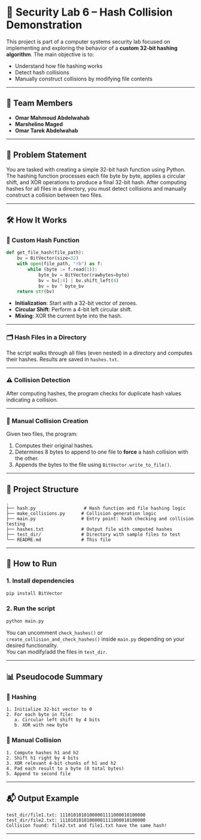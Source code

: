 
# 🔐 Security Lab 6 – Hash Collision Demonstration

This project is part of a computer systems security lab focused on implementing and exploring the behavior of a **custom 32-bit hashing algorithm**. The main objective is to:

- Understand how file hashing works
- Detect hash collisions
- Manually construct collisions by modifying file contents

---

## 👥 Team Members

- **Omar Mahmoud Abdelwahab**
- **Marshelino Maged**
- **Omar Tarek Abdelwahab**

---

## 📌 Problem Statement

You are tasked with creating a simple 32-bit hash function using Python. The hashing function processes each file byte by byte, applies a circular shift, and XOR operations to produce a final 32-bit hash. After computing hashes for all files in a directory, you must detect collisions and manually construct a collision between two files.

---

## 🛠️ How It Works

### 🔄 Custom Hash Function

```python
def get_file_hash(file_path):
    bv = BitVector(size=32)
    with open(file_path, "rb") as f:
        while (byte := f.read(1)):
            byte_bv = BitVector(rawbytes=byte)
            bv = bv[:4] | bv.shift_left(4)
            bv = bv ^ byte_bv
    return str(bv)
```

- **Initialization**: Start with a 32-bit vector of zeroes.
- **Circular Shift**: Perform a 4-bit left circular shift.
- **Mixing**: XOR the current byte into the hash.

---

### 🗂️ Hash Files in a Directory

The script walks through all files (even nested) in a directory and computes their hashes. Results are saved in `hashes.txt`.

---

### ⚠️ Collision Detection

After computing hashes, the program checks for duplicate hash values indicating a collision.

---

### 🧪 Manual Collision Creation

Given two files, the program:

1. Computes their original hashes.
2. Determines 8 bytes to append to one file to **force** a hash collision with the other.
3. Appends the bytes to the file using `BitVector.write_to_file()`.

---

## 📁 Project Structure

```
.
├── hash.py                  # Hash function and file hashing logic
├── make_collisions.py      # Collision generation logic
├── main.py                 # Entry point: hash checking and collision testing
├── hashes.txt              # Output file with computed hashes
├── test_dir/               # Directory with sample files to test
└── README.md               # This file
```

---

## 🚀 How to Run

### 1. Install dependencies

```bash
pip install BitVector
```

### 2. Run the script

```bash
python main.py
```

You can uncomment `check_hashes()` or `create_collision_and_check_hashes()` inside `main.py` depending on your desired functionality.  
You can modify/add  the files in `test_dir`.

---

## 📊 Pseudocode Summary

### 🧩 Hashing

```
1. Initialize 32-bit vector to 0
2. For each byte in file:
   a. Circular left shift by 4 bits
   b. XOR with new byte
```

### 🔁 Manual Collision

```
1. Compute hashes h1 and h2
2. Shift h1 right by 4 bits
3. XOR relevant 4-bit chunks of h1 and h2
4. Pad each result to a byte (8 total bytes)
5. Append to second file
```

---

## 📬 Output Example

```
test_dir/file1.txt: 11101010101000001111000010100000
test_dir/file2.txt: 11101010101000001111000010100000
Collision found: file2.txt and file1.txt have the same hash!
```

---
    
